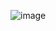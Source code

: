 ![image](https://user-images.githubusercontent.com/87514488/142572321-a701cf80-cea6-42f3-a4cf-28bce8a93add.png)
